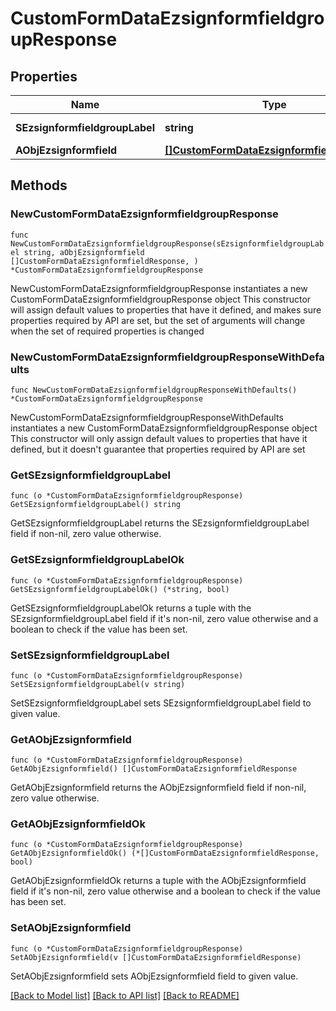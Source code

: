 # CustomFormDataEzsignformfieldgroupResponse

## Properties

Name | Type | Description | Notes
------------ | ------------- | ------------- | -------------
**SEzsignformfieldgroupLabel** | **string** | The Label for the Ezsignformfieldgroup | 
**AObjEzsignformfield** | [**[]CustomFormDataEzsignformfieldResponse**](CustomFormDataEzsignformfieldResponse.md) |  | 

## Methods

### NewCustomFormDataEzsignformfieldgroupResponse

`func NewCustomFormDataEzsignformfieldgroupResponse(sEzsignformfieldgroupLabel string, aObjEzsignformfield []CustomFormDataEzsignformfieldResponse, ) *CustomFormDataEzsignformfieldgroupResponse`

NewCustomFormDataEzsignformfieldgroupResponse instantiates a new CustomFormDataEzsignformfieldgroupResponse object
This constructor will assign default values to properties that have it defined,
and makes sure properties required by API are set, but the set of arguments
will change when the set of required properties is changed

### NewCustomFormDataEzsignformfieldgroupResponseWithDefaults

`func NewCustomFormDataEzsignformfieldgroupResponseWithDefaults() *CustomFormDataEzsignformfieldgroupResponse`

NewCustomFormDataEzsignformfieldgroupResponseWithDefaults instantiates a new CustomFormDataEzsignformfieldgroupResponse object
This constructor will only assign default values to properties that have it defined,
but it doesn't guarantee that properties required by API are set

### GetSEzsignformfieldgroupLabel

`func (o *CustomFormDataEzsignformfieldgroupResponse) GetSEzsignformfieldgroupLabel() string`

GetSEzsignformfieldgroupLabel returns the SEzsignformfieldgroupLabel field if non-nil, zero value otherwise.

### GetSEzsignformfieldgroupLabelOk

`func (o *CustomFormDataEzsignformfieldgroupResponse) GetSEzsignformfieldgroupLabelOk() (*string, bool)`

GetSEzsignformfieldgroupLabelOk returns a tuple with the SEzsignformfieldgroupLabel field if it's non-nil, zero value otherwise
and a boolean to check if the value has been set.

### SetSEzsignformfieldgroupLabel

`func (o *CustomFormDataEzsignformfieldgroupResponse) SetSEzsignformfieldgroupLabel(v string)`

SetSEzsignformfieldgroupLabel sets SEzsignformfieldgroupLabel field to given value.


### GetAObjEzsignformfield

`func (o *CustomFormDataEzsignformfieldgroupResponse) GetAObjEzsignformfield() []CustomFormDataEzsignformfieldResponse`

GetAObjEzsignformfield returns the AObjEzsignformfield field if non-nil, zero value otherwise.

### GetAObjEzsignformfieldOk

`func (o *CustomFormDataEzsignformfieldgroupResponse) GetAObjEzsignformfieldOk() (*[]CustomFormDataEzsignformfieldResponse, bool)`

GetAObjEzsignformfieldOk returns a tuple with the AObjEzsignformfield field if it's non-nil, zero value otherwise
and a boolean to check if the value has been set.

### SetAObjEzsignformfield

`func (o *CustomFormDataEzsignformfieldgroupResponse) SetAObjEzsignformfield(v []CustomFormDataEzsignformfieldResponse)`

SetAObjEzsignformfield sets AObjEzsignformfield field to given value.



[[Back to Model list]](../README.md#documentation-for-models) [[Back to API list]](../README.md#documentation-for-api-endpoints) [[Back to README]](../README.md)


